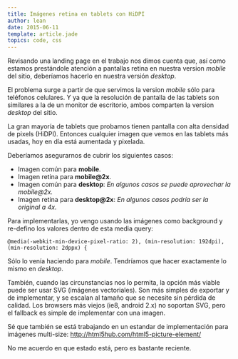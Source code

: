 ```yaml
---
title: Imágenes retina en tablets con HiDPI
author: lean
date: 2015-06-11
template: article.jade
topics: code, css
---
```


Revisando una landing page en el trabajo nos dimos cuenta que, así como estamos prestándole atención a pantallas retina en nuestra version *mobile* del sitio, deberíamos hacerlo en nuestra versión *desktop*.

El problema surge a partir de que servimos la version *mobile* sólo para teléfonos celulares. Y ya que la resolución de pantalla de las tablets son similares a la de un monitor de escritorio, ambos comparten la version *desktop* del sitio.

La gran mayoría de tablets que probamos tienen pantalla con alta densidad de pixels (HiDPI). Entonces cualquier imagen que vemos en las tablets más usadas, hoy en día está aumentada y pixelada.

Deberíamos asegurarnos de cubrir los siguientes casos:

- Imagen común para **mobile**.
- Imagen retina para **mobile@2x**.
- Imagen común para **desktop**: *En algunos casos se puede aprovechar la mobile@2x.*
- Imagen retina para **desktop@2x**: *En algunos casos podría ser la original a 4x.*

Para implementarlas, yo vengo usando las imágenes como background y re-defino los valores dentro de esta media query:

```
@media(-webkit-min-device-pixel-ratio: 2), (min-resolution: 192dpi), (min-resolution: 2dppx) {
```

Sólo lo venía haciendo para *mobile*. Tendríamos que hacer exactamente lo mismo en *desktop*.

También, cuando las circunstancias nos lo permita, la opción más viable puede ser usar SVG (imágenes vectoriales). Son más simples de exportar y de implementar, y se escalan al tamaño que se necesite sin pérdida de calidad. Los browsers más viejos (ie8, android 2.x) no soportan SVG, pero el fallback es simple de implementar con una imagen.

Sé que también se está trabajando en un estandar de implementación para imágenes multi-size: http://html5hub.com/html5-picture-element/

No me acuerdo en que estado está, pero es bastante reciente.
